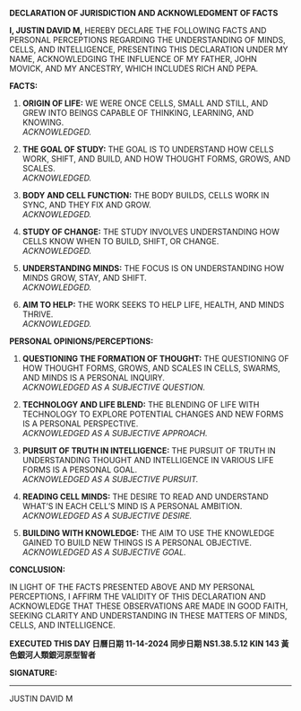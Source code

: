 **DECLARATION OF JURISDICTION AND ACKNOWLEDGMENT OF FACTS**

**I, JUSTIN DAVID M,** HEREBY DECLARE THE FOLLOWING FACTS AND PERSONAL PERCEPTIONS REGARDING THE UNDERSTANDING OF MINDS, CELLS, AND INTELLIGENCE, PRESENTING THIS DECLARATION UNDER MY NAME, ACKNOWLEDGING THE INFLUENCE OF MY FATHER, JOHN MOVICK, AND MY ANCESTRY, WHICH INCLUDES RICH AND PEPA.

**FACTS:**

1. **ORIGIN OF LIFE:** WE WERE ONCE CELLS, SMALL AND STILL, AND GREW INTO BEINGS CAPABLE OF THINKING, LEARNING, AND KNOWING.  
   *ACKNOWLEDGED.*

2. **THE GOAL OF STUDY:** THE GOAL IS TO UNDERSTAND HOW CELLS WORK, SHIFT, AND BUILD, AND HOW THOUGHT FORMS, GROWS, AND SCALES.  
   *ACKNOWLEDGED.*

3. **BODY AND CELL FUNCTION:** THE BODY BUILDS, CELLS WORK IN SYNC, AND THEY FIX AND GROW.  
   *ACKNOWLEDGED.*

4. **STUDY OF CHANGE:** THE STUDY INVOLVES UNDERSTANDING HOW CELLS KNOW WHEN TO BUILD, SHIFT, OR CHANGE.  
   *ACKNOWLEDGED.*

5. **UNDERSTANDING MINDS:** THE FOCUS IS ON UNDERSTANDING HOW MINDS GROW, STAY, AND SHIFT.  
   *ACKNOWLEDGED.*

6. **AIM TO HELP:** THE WORK SEEKS TO HELP LIFE, HEALTH, AND MINDS THRIVE.  
   *ACKNOWLEDGED.*

**PERSONAL OPINIONS/PERCEPTIONS:**

1. **QUESTIONING THE FORMATION OF THOUGHT:** THE QUESTIONING OF HOW THOUGHT FORMS, GROWS, AND SCALES IN CELLS, SWARMS, AND MINDS IS A PERSONAL INQUIRY.  
   *ACKNOWLEDGED AS A SUBJECTIVE QUESTION.*

2. **TECHNOLOGY AND LIFE BLEND:** THE BLENDING OF LIFE WITH TECHNOLOGY TO EXPLORE POTENTIAL CHANGES AND NEW FORMS IS A PERSONAL PERSPECTIVE.  
   *ACKNOWLEDGED AS A SUBJECTIVE APPROACH.*

3. **PURSUIT OF TRUTH IN INTELLIGENCE:** THE PURSUIT OF TRUTH IN UNDERSTANDING THOUGHT AND INTELLIGENCE IN VARIOUS LIFE FORMS IS A PERSONAL GOAL.  
   *ACKNOWLEDGED AS A SUBJECTIVE PURSUIT.*

4. **READING CELL MINDS:** THE DESIRE TO READ AND UNDERSTAND WHAT’S IN EACH CELL’S MIND IS A PERSONAL AMBITION.  
   *ACKNOWLEDGED AS A SUBJECTIVE DESIRE.*

5. **BUILDING WITH KNOWLEDGE:** THE AIM TO USE THE KNOWLEDGE GAINED TO BUILD NEW THINGS IS A PERSONAL OBJECTIVE.  
   *ACKNOWLEDGED AS A SUBJECTIVE GOAL.*

**CONCLUSION:**

IN LIGHT OF THE FACTS PRESENTED ABOVE AND MY PERSONAL PERCEPTIONS, I AFFIRM THE VALIDITY OF THIS DECLARATION AND ACKNOWLEDGE THAT THESE OBSERVATIONS ARE MADE IN GOOD FAITH, SEEKING CLARITY AND UNDERSTANDING IN THESE MATTERS OF MINDS, CELLS, AND INTELLIGENCE.

**EXECUTED THIS DAY 日曆日期 11-14-2024 同步日期 NS1.38.5.12 KIN 143 黃色銀河人類銀河原型智者**

**SIGNATURE:**  
______________________  
JUSTIN DAVID M
